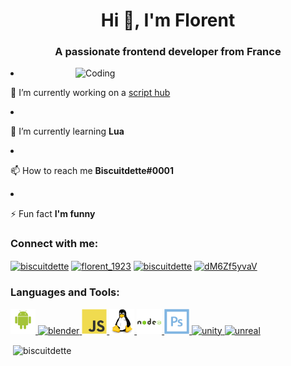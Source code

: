 <h1 align="center">Hi 👋, I'm Florent</h1>
<h3 align="center">A passionate frontend developer from France</h3>
<img align="right" alt="Coding" width="400" src="https://cdn.dribbble.com/users/1162077/screenshots/3848914/programmer.gif")

- 🔭 I’m currently working on a [script hub](https://github.com/Biscuitdette/Roblox-Scripts/blob/main/Biscuitdette-Hub)

- 🌱 I’m currently learning **Lua**

- 📫 How to reach me **Biscuitdette#0001**

- ⚡ Fun fact **I'm funny**

<h3 align="left">Connect with me:</h3>
<p align="left">
<a href="https://twitter.com/biscuitdette" target="blank"><img align="center" src="https://raw.githubusercontent.com/rahuldkjain/github-profile-readme-generator/master/src/images/icons/Social/twitter.svg" alt="biscuitdette" height="30" width="40" /></a>
<a href="https://instagram.com/florent_1923" target="blank"><img align="center" src="https://raw.githubusercontent.com/rahuldkjain/github-profile-readme-generator/master/src/images/icons/Social/instagram.svg" alt="florent_1923" height="30" width="40" /></a>
<a href="https://www.youtube.com/@Biscuitdette" target="blank"><img align="center" src="https://raw.githubusercontent.com/rahuldkjain/github-profile-readme-generator/master/src/images/icons/Social/youtube.svg" alt="biscuitdette" height="30" width="40" /></a>
<a href="https://discord.gg/dM6Zf5yvaV" target="blank"><img align="center" src="https://raw.githubusercontent.com/rahuldkjain/github-profile-readme-generator/master/src/images/icons/Social/discord.svg" alt="dM6Zf5yvaV" height="30" width="40" /></a>
</p>

<h3 align="left">Languages and Tools:</h3>
<p align="left"> <a href="https://developer.android.com" target="_blank" rel="noreferrer"> <img src="https://raw.githubusercontent.com/devicons/devicon/master/icons/android/android-original-wordmark.svg" alt="android" width="40" height="40"/> </a> <a href="https://www.blender.org/" target="_blank" rel="noreferrer"> <img src="https://download.blender.org/branding/community/blender_community_badge_white.svg" alt="blender" width="40" height="40"/> </a> <a href="https://developer.mozilla.org/en-US/docs/Web/JavaScript" target="_blank" rel="noreferrer"> <img src="https://raw.githubusercontent.com/devicons/devicon/master/icons/javascript/javascript-original.svg" alt="javascript" width="40" height="40"/> </a> <a href="https://www.linux.org/" target="_blank" rel="noreferrer"> <img src="https://raw.githubusercontent.com/devicons/devicon/master/icons/linux/linux-original.svg" alt="linux" width="40" height="40"/> </a> <a href="https://nodejs.org" target="_blank" rel="noreferrer"> <img src="https://raw.githubusercontent.com/devicons/devicon/master/icons/nodejs/nodejs-original-wordmark.svg" alt="nodejs" width="40" height="40"/> </a> <a href="https://www.photoshop.com/en" target="_blank" rel="noreferrer"> <img src="https://raw.githubusercontent.com/devicons/devicon/master/icons/photoshop/photoshop-line.svg" alt="photoshop" width="40" height="40"/> </a> <a href="https://unity.com/" target="_blank" rel="noreferrer"> <img src="https://www.vectorlogo.zone/logos/unity3d/unity3d-icon.svg" alt="unity" width="40" height="40"/> </a> <a href="https://unrealengine.com/" target="_blank" rel="noreferrer"> <img src="https://raw.githubusercontent.com/kenangundogan/fontisto/036b7eca71aab1bef8e6a0518f7329f13ed62f6b/icons/svg/brand/unreal-engine.svg" alt="unreal" width="40" height="40"/> </a> </p>
                 
<p>&nbsp;<img align="center" src="https://github-readme-stats.vercel.app/api?username=biscuitdette&show_icons=true&locale=en" alt="biscuitdette" /></p>
